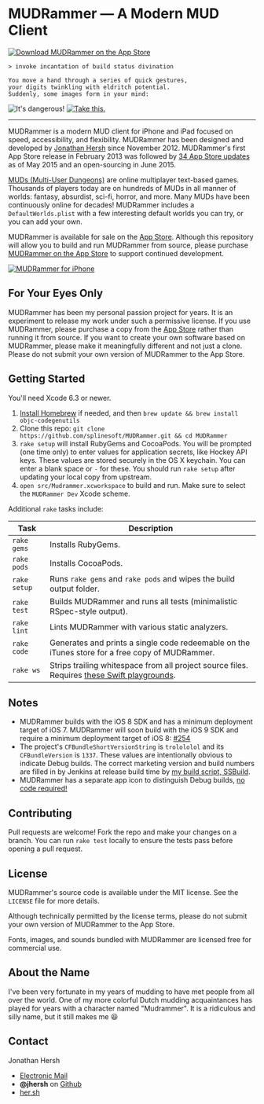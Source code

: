 # MUDRammer — A Modern MUD Client

[![Download MUDRammer on the App Store](http://linkmaker.itunes.apple.com/images/badges/en-us/badge_appstore-lrg.svg)](https://itunes.apple.com/us/app/mudrammer-a-modern-mud-client/id597157072?mt=8)

```
> invoke incantation of build status divination

You move a hand through a series of quick gestures,
your digits twinkling with eldritch potential.
Suddenly, some images form in your mind:
```

![It's dangerous!](https://img.shields.io/badge/You_are_likely_to_be_eaten_by_a-grue-red.svg) [![Take this.](https://img.shields.io/badge/get-lamp-yellow.svg)](http://getlamp.com)

<hr/>

MUDRammer is a modern MUD client for iPhone and iPad focused on speed, accessibility, and flexibility. MUDRammer has been designed and developed by [Jonathan Hersh](#contact) since November 2012. MUDRammer's first App Store release in February 2013 was followed by [34 App Store updates](https://github.com/splinesoft/MUDRammer/blob/master/AppStore/updates.txt) as of May 2015 and an open-sourcing in June 2015.

[MUDs (Multi-User Dungeons)](https://en.wikipedia.org/wiki/MUD) are online multiplayer text-based games. Thousands of players today are on hundreds of MUDs in all manner of worlds: fantasy, absurdist, sci-fi, horror, and more. Many MUDs have been continuously online for decades! MUDRammer includes a `DefaultWorlds.plist` with a few interesting default worlds you can try, or you can add your own.

MUDRammer is available for sale on the [App Store](https://itunes.apple.com/us/app/mudrammer-a-modern-mud-client/id597157072?mt=8). Although this repository will allow you to build and run MUDRammer from source, please purchase [MUDRammer on the App Store](https://itunes.apple.com/us/app/mudrammer-a-modern-mud-client/id597157072?mt=8) to support continued development.

[![MUDRammer for iPhone](https://github.com/splinesoft/MUDRammer/raw/master/AppStore/Screenshots/51.png)](https://itunes.apple.com/us/app/mudrammer-a-modern-mud-client/id597157072?mt=8)

## For Your Eyes Only

MUDRammer has been my personal passion project for years. It is an experiment to release my work under such a permissive license. If you use MUDRammer, please purchase a copy from the [App Store](https://itunes.apple.com/us/app/mudrammer-a-modern-mud-client/id597157072?mt=8) rather than running it from source. If you want to create your own software based on MUDRammer, please make it meaningfully different and not just a clone. Please do not submit your own version of MUDRammer to the App Store.

## Getting Started

You'll need Xcode 6.3 or newer.

1. [Install Homebrew](http://brew.sh) if needed, and then `brew update && brew install objc-codegenutils`
2. Clone this repo: `git clone https://github.com/splinesoft/MUDRammer.git && cd MUDRammer`
3. `rake setup` will install RubyGems and CocoaPods. You will be prompted (one time only) to enter values for application secrets, like Hockey API keys. These values are stored securely in the OS X keychain. You can enter a blank space or `-` for these. You should run `rake setup` after updating your local copy from upstream.
4. `open src/Mudrammer.xcworkspace` to build and run. Make sure to select the `MUDRammer Dev` Xcode scheme.

Additional `rake` tasks include:

| Task | Description |
| ---- | ----- |
| `rake gems` | Installs RubyGems. |
| `rake pods` | Installs CocoaPods. |
| `rake setup` | Runs `rake gems` and `rake pods` and wipes the build output folder. |
| `rake test` | Builds MUDRammer and runs all tests (minimalistic RSpec-style output). |
| `rake lint` | Lints MUDRammer with various static analyzers. |
| `rake code` | Generates and prints a single code redeemable on the iTunes store for a free copy of MUDRammer. |
| `rake ws` | Strips trailing whitespace from all project source files. Requires [these Swift playgrounds](https://github.com/jhersh/playgrounds). |

## Notes

- MUDRammer builds with the iOS 8 SDK and has a minimum deployment target of iOS 7. MUDRammer will soon build with the iOS 9 SDK and require a minimum deployment target of iOS 8: [#254](https://github.com/splinesoft/MUDRammer/pull/254)
- The project's `CFBundleShortVersionString` is `trolololol` and its `CFBundleVersion` is `1337`. These values are intentionally obvious to indicate Debug builds. The correct marketing version and build numbers are filled in by Jenkins at release build time by [my build script, SSBuild](https://github.com/splinesoft/SSBuild).
- MUDRammer has a separate app icon to distinguish Debug builds, [no code required!](http://list.her.sh/beta-app-icons)

## Contributing

Pull requests are welcome! Fork the repo and make your changes on a branch. You can run `rake test` locally to ensure the tests pass before opening a pull request.

## License

MUDRammer's source code is available under the MIT license. See the `LICENSE` file for more details.

Although technically permitted by the license terms, please do not submit your own version of MUDRammer to the App Store.

Fonts, images, and sounds bundled with MUDRammer are licensed free for commercial use.

## About the Name

I've been very fortunate in my years of mudding to have met people from all over the world. One of my more colorful Dutch mudding acquaintances has played for years with a character named "Mudrammer". It is a ridiculous and silly name, but it still makes me :laughing:

## Contact

Jonathan Hersh

- [Electronic Mail](mailto:jon@her.sh)
- **@jhersh** on [Github](https://github.com/jhersh)
- [her.sh](https://her.sh)
